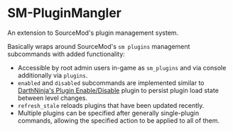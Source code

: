 # SM-PluginMangler
An extension to SourceMod's plugin management system.

Basically wraps around SourceMod's `sm plugins` management subcommands with added functionality:

* Accessible by root admin users in-game as `sm_plugins` and via console additionally via `plugins`.
* `enabled` and `disabled` subcommands are implemented similar to [DarthNinja's Plugin Enable/Disable][sm-pluginenable] plugin to persist plugin load state between level changes.
* `refresh_stale` reloads plugins that have been updated recently.
* Multiple plugins can be specified after generally single-plugin commands, allowing the specified action to be applied to all of them.

[sm-pluginenable]: https://forums.alliedmods.net/showthread.php?t=182086
